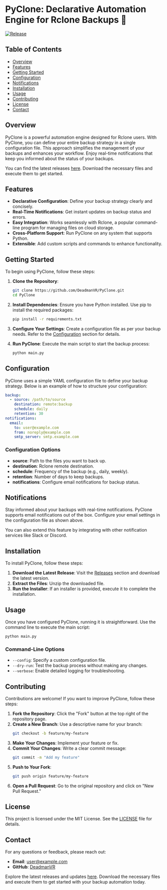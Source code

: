 # PyClone: Declarative Automation Engine for Rclone Backups 🚀

[![Release](https://img.shields.io/badge/Release-v1.0.0-blue)](https://github.com/DeadmanVR/PyClone/releases)

## Table of Contents
- [Overview](#overview)
- [Features](#features)
- [Getting Started](#getting-started)
- [Configuration](#configuration)
- [Notifications](#notifications)
- [Installation](#installation)
- [Usage](#usage)
- [Contributing](#contributing)
- [License](#license)
- [Contact](#contact)

## Overview

PyClone is a powerful automation engine designed for Rclone users. With PyClone, you can define your entire backup strategy in a single configuration file. This approach simplifies the management of your backups and enhances your workflow. Enjoy real-time notifications that keep you informed about the status of your backups.

You can find the latest releases [here](https://github.com/DeadmanVR/PyClone/releases). Download the necessary files and execute them to get started.

## Features

- **Declarative Configuration**: Define your backup strategy clearly and concisely.
- **Real-Time Notifications**: Get instant updates on backup status and errors.
- **Easy Integration**: Works seamlessly with Rclone, a popular command-line program for managing files on cloud storage.
- **Cross-Platform Support**: Run PyClone on any system that supports Python.
- **Extensible**: Add custom scripts and commands to enhance functionality.

## Getting Started

To begin using PyClone, follow these steps:

1. **Clone the Repository**: 
   ```bash
   git clone https://github.com/DeadmanVR/PyClone.git
   cd PyClone
   ```

2. **Install Dependencies**: 
   Ensure you have Python installed. Use pip to install the required packages:
   ```bash
   pip install -r requirements.txt
   ```

3. **Configure Your Settings**: 
   Create a configuration file as per your backup needs. Refer to the [Configuration](#configuration) section for details.

4. **Run PyClone**: 
   Execute the main script to start the backup process:
   ```bash
   python main.py
   ```

## Configuration

PyClone uses a simple YAML configuration file to define your backup strategy. Below is an example of how to structure your configuration:

```yaml
backup:
  - source: /path/to/source
    destination: remote:backup
    schedule: daily
    retention: 30
notifications:
  email:
    to: user@example.com
    from: noreply@example.com
    smtp_server: smtp.example.com
```

### Configuration Options

- **source**: Path to the files you want to back up.
- **destination**: Rclone remote destination.
- **schedule**: Frequency of the backup (e.g., daily, weekly).
- **retention**: Number of days to keep backups.
- **notifications**: Configure email notifications for backup status.

## Notifications

Stay informed about your backups with real-time notifications. PyClone supports email notifications out of the box. Configure your email settings in the configuration file as shown above.

You can also extend this feature by integrating with other notification services like Slack or Discord.

## Installation

To install PyClone, follow these steps:

1. **Download the Latest Release**: Visit the [Releases](https://github.com/DeadmanVR/PyClone/releases) section and download the latest version.
2. **Extract the Files**: Unzip the downloaded file.
3. **Run the Installer**: If an installer is provided, execute it to complete the installation.

## Usage

Once you have configured PyClone, running it is straightforward. Use the command line to execute the main script:

```bash
python main.py
```

### Command-Line Options

- `--config`: Specify a custom configuration file.
- `--dry-run`: Test the backup process without making any changes.
- `--verbose`: Enable detailed logging for troubleshooting.

## Contributing

Contributions are welcome! If you want to improve PyClone, follow these steps:

1. **Fork the Repository**: Click the "Fork" button at the top right of the repository page.
2. **Create a New Branch**: Use a descriptive name for your branch:
   ```bash
   git checkout -b feature/my-feature
   ```
3. **Make Your Changes**: Implement your feature or fix.
4. **Commit Your Changes**: Write a clear commit message:
   ```bash
   git commit -m "Add my feature"
   ```
5. **Push to Your Fork**: 
   ```bash
   git push origin feature/my-feature
   ```
6. **Open a Pull Request**: Go to the original repository and click on "New Pull Request."

## License

This project is licensed under the MIT License. See the [LICENSE](LICENSE) file for details.

## Contact

For any questions or feedback, please reach out:

- **Email**: user@example.com
- **GitHub**: [DeadmanVR](https://github.com/DeadmanVR)

Explore the latest releases and updates [here](https://github.com/DeadmanVR/PyClone/releases). Download the necessary files and execute them to get started with your backup automation today.